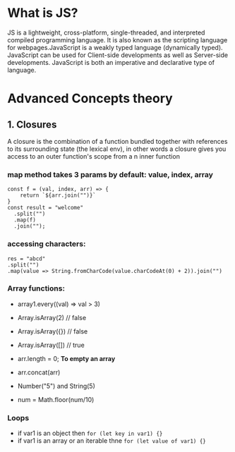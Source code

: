 # What is JS?
JS is a lightweight, cross-platform, single-threaded, and interpreted compiled programming language. It is also known as the scripting language for webpages.JavaScript is a weakly typed language (dynamically typed). JavaScript can be used for Client-side developments as well as Server-side developments. JavaScript is both an imperative and declarative type of language. 

# Advanced Concepts theory
## 1. Closures
A closure is the combination of a function bundled together with references to its surrounding state (the lexical env), in other words a closure gives you access to an outer function's scope from a n inner function 

### map method takes 3 params by default: value, index, array
```
const f = (val, index, arr) => {
    return `${arr.join("")}`
}
const result = "welcome"
  .split("")
  .map(f)
  .join("");
```

### accessing characters:
```
res = "abcd"
.split("")
.map(value => String.fromCharCode(value.charCodeAt(0) + 2)).join("")

```

### Array functions:
- array1.every((val) => val > 3)

- Array.isArray(2)      // false
- Array.isArray({})     // false
- Array.isArray([])     // true

- arr.length = 0; **To empty an array**
- arr.concat(arr)

- Number("5") and String(5)
- num = Math.floor(num/10)

### Loops

- if var1 is an object then `for (let key in var1) {}`
- if var1 is an array or an iterable thne `for (let value of var1) {}`